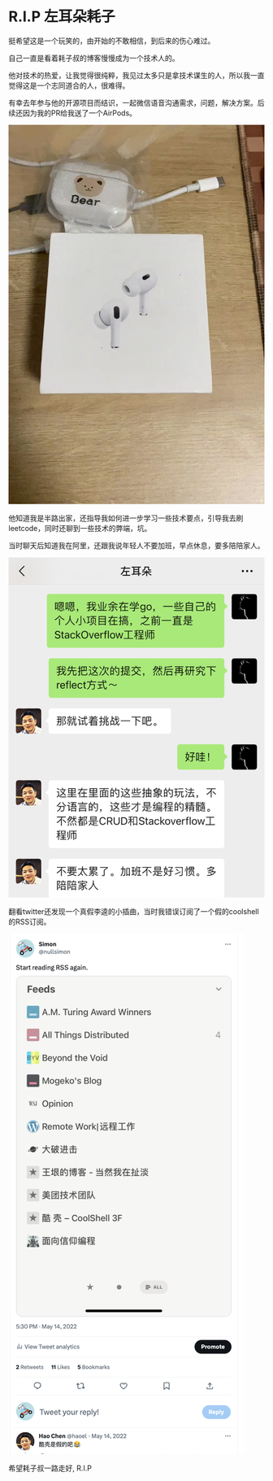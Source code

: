 # R.I.P 左耳朵耗子

挺希望这是一个玩笑的，由开始的不敢相信，到后来的伤心难过。

自己一直是看着耗子叔的博客慢慢成为一个技术人的。

他对技术的热爱，让我觉得很纯粹，我见过太多只是拿技术谋生的人，所以我一直觉得这是一个志同道合的人，很难得。

有幸去年参与他的开源项目而结识，一起微信语音沟通需求，问题，解决方案。后续还因为我的PR给我送了一个AirPods。

![AirPods](./images/airpods.jpeg)

他知道我是半路出家，还指导我如何进一步学习一些技术要点，引导我去刷leetcode，同时还聊到一些技术的弊端，坑。

当时聊天后知道我在阿里，还跟我说年轻人不要加班，早点休息，要多陪陪家人。

![sleep](./images/wechat.jpg)

翻看twitter还发现一个真假李逵的小插曲，当时我错误订阅了一个假的coolshell的RSS订阅。

![fake](./images/fake-coolshell.png)

希望耗子叔一路走好, R.I.P
